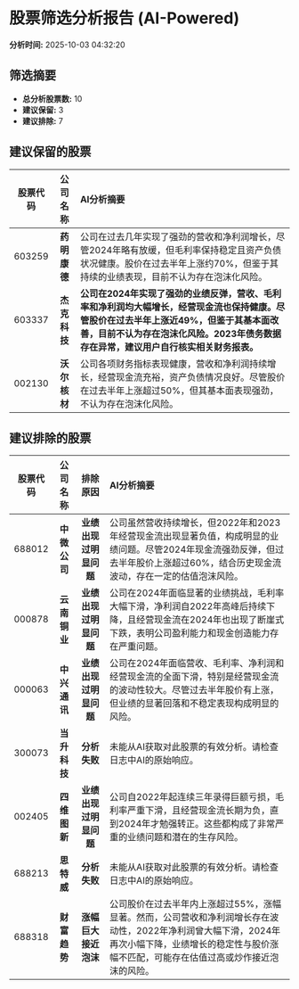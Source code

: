 # 股票筛选分析报告 (AI-Powered)

**分析时间:** 2025-10-03 04:32:20

## 筛选摘要

- **总分析股票数:** 10
- **建议保留:** 3
- **建议排除:** 7

## 建议保留的股票

| 股票代码 | 公司名称 | AI分析摘要 |
|:---:|:---:|:---|
| 603259 | **药明康德** | 公司在过去几年实现了强劲的营收和净利润增长，尽管2024年略有放缓，但毛利率保持稳定且资产负债状况健康。股价在过去半年上涨约70%，但鉴于其持续的业绩表现，目前不认为存在泡沫化风险。 |
| 603337 | **杰克科技** | **公司在2024年实现了强劲的业绩反弹，营收、毛利率和净利润均大幅增长，经营现金流也保持健康。尽管股价在过去半年上涨近49%，但鉴于其基本面改善，目前不认为存在泡沫化风险。2023年债务数据存在异常，建议用户自行核实相关财务报表。** |
| 002130 | **沃尔核材** | 公司各项财务指标表现健康，营收和净利润持续增长，经营现金流充裕，资产负债情况良好。尽管股价在过去半年上涨超过50%，但其基本面表现强劲，不认为存在泡沫化风险。 |

## 建议排除的股票

| 股票代码 | 公司名称 | 排除原因 | AI分析摘要 |
|:---:|:---:|:---:|:---|
| 688012 | **中微公司** | **业绩出现过明显问题** | 公司虽然营收持续增长，但2022年和2023年经营现金流出现显著负值，构成明显的业绩问题。尽管2024年现金流强劲反弹，但过去半年股价上涨超过60%，结合历史现金流波动，存在一定的估值泡沫风险。 |
| 000878 | **云南铜业** | **业绩出现过明显问题** | 公司在2024年面临显著的业绩挑战，毛利率大幅下滑，净利润自2022年高峰后持续下降，且经营现金流在2024年也出现了断崖式下跌，表明公司盈利能力和现金创造能力存在严重问题。 |
| 000063 | **中兴通讯** | **业绩出现过明显问题** | 公司在2024年面临营收、毛利率、净利润和经营现金流的全面下滑，特别是经营现金流的波动性较大。尽管过去半年股价有上涨，但业绩的显著回落和不稳定表现构成明显的风险。 |
| 300073 | **当升科技** | **分析失败** | 未能从AI获取对此股票的有效分析。请检查日志中AI的原始响应。 |
| 002405 | **四维图新** | **业绩出现过明显问题** | 公司自2022年起连续三年录得巨额亏损，毛利率严重下滑，且经营现金流长期为负，直到2024年才勉强转正。这些都构成了非常严重的业绩问题和潜在的生存风险。 |
| 688213 | **思特威** | **分析失败** | 未能从AI获取对此股票的有效分析。请检查日志中AI的原始响应。 |
| 688318 | **财富趋势** | **涨幅巨大接近泡沫** | 公司股价在过去半年内上涨超过55%，涨幅显著。然而，公司营收和净利润增长存在波动性，2022年净利润曾大幅下滑，2024年再次小幅下降，业绩增长的稳定性与股价涨幅不匹配，可能存在估值过高或炒作接近泡沫的风险。 |
